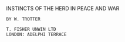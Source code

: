 INSTINCTS OF THE HERD IN PEACE AND WAR		
	BY W. TROTTER	T. FISHER UNWIN LTD	LONDON: ADELPHI TERRACE